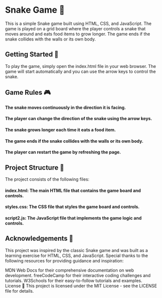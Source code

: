 # Snake Game 🐍
This is a simple Snake game built using HTML, CSS, and JavaScript. The game is played on a grid board where the player controls a snake that moves around and eats food items to grow longer. The game ends if the snake collides with the walls or its own body.

## Getting Started 🚀
To play the game, simply open the index.html file in your web browser. The game will start automatically and you can use the arrow keys to control the snake.

## Game Rules 🎮
#### The snake moves continuously in the direction it is facing.
#### The player can change the direction of the snake using the arrow keys.
#### The snake grows longer each time it eats a food item.
#### The game ends if the snake collides with the walls or its own body.
#### The player can restart the game by refreshing the page.

## Project Structure 📁
The project consists of the following files:

#### index.html: The main HTML file that contains the game board and controls.
#### styles.css: The CSS file that styles the game board and controls.
#### script2.js: The JavaScript file that implements the game logic and controls.

## Acknowledgements 🙏
This project was inspired by the classic Snake game and was built as a learning exercise for HTML, CSS, and JavaScript. Special thanks to the following resources for providing guidance and inspiration:

MDN Web Docs for their comprehensive documentation on web development.
freeCodeCamp for their interactive coding challenges and tutorials.
W3Schools for their easy-to-follow tutorials and examples.
License 📝
This project is licensed under the MIT License - see the LICENSE file for details.
